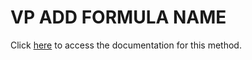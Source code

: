 <!---->
# VP ADD FORMULA NAME

Click [here](https://developer.4d.com/docs/20/ViewPro/method-list#vp-add-formula-name) to access the documentation for this method.

